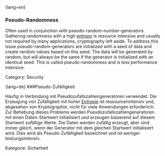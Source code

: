 {lang=en}
### Pseudo-Randomness

Often used in conjunction with pseudo-random-number-generators. Gathering
randomness with a high [entropy](#term-entropy) is resource intensive and
usually not required by many applications, cryptography left aside.
To address this issue pseudo-random-generators are initialized with a seed of
data and create random values based on this seed. The data will be generated
by random, but will always be the same if the generator is initialized with an
identical seed. This is called pseudo-randomness and is less performance
intensive.

Category: Security



{lang=de}
###Pseudo-Zufälligkeit

Häufig in Verbindung mit Pseudozufallszahlengeneratoren verwendet. Die
Erzeugung von Zufälligkeit mit hoher [Entropie](#_bookmark96) ist
ressourcenintensiv und, abgesehen von Kryptographie, nicht für viele
Anwendungen erforderlich. Zur Behebung dieses Problems werden
Pseudozufallszahlengeneratoren mit einen Daten-Startwert initialisiert
und erzeugen basierend auf diesem Startwert zufällige Werte. Die Daten
werden zufällig erzeugt, aber sind immer gleich, wenn der Generator
mit dem gleichen Startwert initialisiert wird. Dies wird als
Pseudo-Zufälligkeit bezeichnet und ist weniger leistungsintensiv.

Kategorie: Sicherheit

